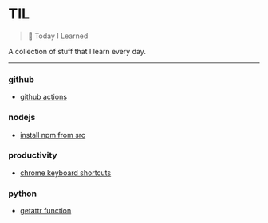 # TIL

> 📝 Today I Learned


A collection of stuff that I learn every day.

---

### github

- [github actions](github/github-actions.md)

### nodejs

- [install npm from src](nodejs/install-npm-from-src.md)

### productivity

- [chrome keyboard shortcuts](productivity/chrome-keyboard-shortcuts.md)

### python

- [getattr function](python/getattr-function.md)

